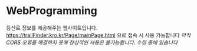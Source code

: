 # WebProgramming
등산로 정보를 제공해주는 웹사이트입니다.
https://trailFinder.kro.kr/Page/mainPage.html 으로 접속 시 사용 가능합니다
*아직 CORS 오류를 해결하지 못해 정상적인 사용은 불가능합니다. 수정 중에 있습니다*

